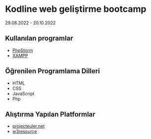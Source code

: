 # Kodline web geliştirme bootcamp

29.08.2022 - 20.10.2022

## Kullanılan programlar

- [PhpStorm ](https://www.jetbrains.com/phpstorm/)
- [XAMPP](https://www.apachefriends.org/tr/)

## Öğrenilen Programlama Dilleri

- HTML
- CSS
- JavaScript
- Php

## Alıştırma Yapılan Platformlar

- [projecteuler.net](https://projecteuler.net/archives)
- [w3resource](https://www.w3resource.com/)
